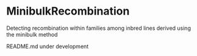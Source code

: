 # MinibulkRecombination
Detecting recombination within families among inbred lines derived using the minibulk method

README.md under development

